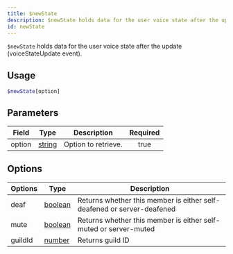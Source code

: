 ```yaml
---
title: $newState
description: $newState holds data for the user voice state after the update (voiceStateUpdate event).
id: newState
---
```


`$newState` holds data for the user voice state after the update (voiceStateUpdate event).

## Usage

```php
$newState[option]
```

## Parameters

| Field  | Type                                                                                              | Description         | Required |
| ------ | ------------------------------------------------------------------------------------------------- | ------------------- | :------: |
| option | [string](https://developer.mozilla.org/en-US/docs/Web/JavaScript/Reference/Global_Objects/String) | Option to retrieve. |   true   |

## Options

| Options | Type                                                                                                | Description                                                            |
| ------- | --------------------------------------------------------------------------------------------------- | ---------------------------------------------------------------------- |
| deaf    | [boolean](https://developer.mozilla.org/en-US/docs/Web/JavaScript/Reference/Global_Objects/Boolean) | Returns whether this member is either self-deafened or server-deafened |
| mute    | [boolean](https://developer.mozilla.org/en-US/docs/Web/JavaScript/Reference/Global_Objects/Boolean) | Returns whether this member is either self-muted or server-muted       |
| guildId | [number](https://developer.mozilla.org/en-US/docs/Web/JavaScript/Reference/Global_Objects/Number)   | Returns guild ID                                                       |
